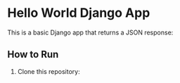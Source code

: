 # Hello World Django App

This is a basic Django app that returns a JSON response:  

## How to Run

1. Clone this repository:
   

